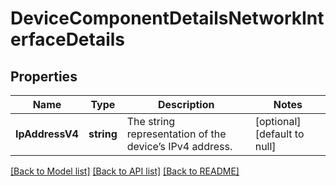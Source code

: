 # DeviceComponentDetailsNetworkInterfaceDetails

## Properties
Name | Type | Description | Notes
------------ | ------------- | ------------- | -------------
**IpAddressV4** | **string** | The string representation of the device’s IPv4 address. | [optional] [default to null]

[[Back to Model list]](../README.md#documentation-for-models) [[Back to API list]](../README.md#documentation-for-api-endpoints) [[Back to README]](../README.md)

